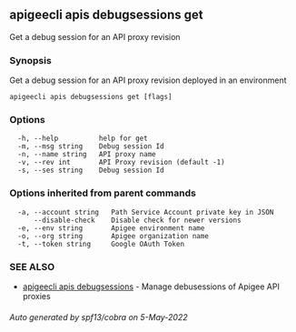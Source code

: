 ## apigeecli apis debugsessions get

Get a debug session for an API proxy revision

### Synopsis

Get a debug session for an API proxy revision deployed in an environment

```
apigeecli apis debugsessions get [flags]
```

### Options

```
  -h, --help          help for get
  -m, --msg string    Debug session Id
  -n, --name string   API proxy name
  -v, --rev int       API Proxy revision (default -1)
  -s, --ses string    Debug session Id
```

### Options inherited from parent commands

```
  -a, --account string   Path Service Account private key in JSON
      --disable-check    Disable check for newer versions
  -e, --env string       Apigee environment name
  -o, --org string       Apigee organization name
  -t, --token string     Google OAuth Token
```

### SEE ALSO

* [apigeecli apis debugsessions](apigeecli_apis_debugsessions.md)	 - Manage debusessions of Apigee API proxies

###### Auto generated by spf13/cobra on 5-May-2022

